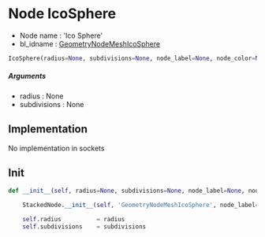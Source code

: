 # Node IcoSphere

- Node name : 'Ico Sphere'
- bl_idname : [GeometryNodeMeshIcoSphere](https://docs.blender.org/api/current/bpy.types.{bl_idname}.html)


``` python
IcoSphere(radius=None, subdivisions=None, node_label=None, node_color=None)
```
##### Arguments

- radius : None
- subdivisions : None

## Implementation

No implementation in sockets

## Init

``` python
def __init__(self, radius=None, subdivisions=None, node_label=None, node_color=None):

    StackedNode.__init__(self, 'GeometryNodeMeshIcoSphere', node_label=node_label, node_color=node_color)

    self.radius          = radius
    self.subdivisions    = subdivisions
```
